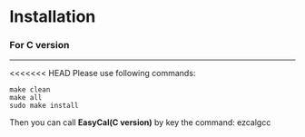 # Installation

### For C version
---
<<<<<<< HEAD
Please use following commands:
    
    make clean
    make all
    sudo make install
    
Then you can call **EasyCal(C version)** by key the command:
    ezcalgcc
